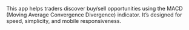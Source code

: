 This app helps traders discover buy/sell opportunities using the MACD (Moving Average Convergence Divergence) indicator. It’s designed for speed, simplicity, and mobile responsiveness.